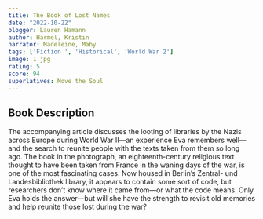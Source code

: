 ```yaml
---
title: The Book of Lost Names
date: "2022-10-22"
blogger: Lauren Hamann
author: Harmel, Kristin
narrator: Madeleine, Maby
tags: ['Fiction ', 'Historical', 'World War 2']
image: 1.jpg
rating: 5
score: 94
superlatives: Move the Soul
---
```



## Book Description

The accompanying article discusses the looting of libraries by the Nazis across Europe during World War II—an experience Eva remembers well—and the search to reunite people with the texts taken from them so long ago. The book in the photograph, an eighteenth-century religious text thought to have been taken from France in the waning days of the war, is one of the most fascinating cases. Now housed in Berlin’s Zentral- und Landesbibliothek library, it appears to contain some sort of code, but researchers don’t know where it came from—or what the code means. Only Eva holds the answer—but will she have the strength to revisit old memories and help reunite those lost during the war?